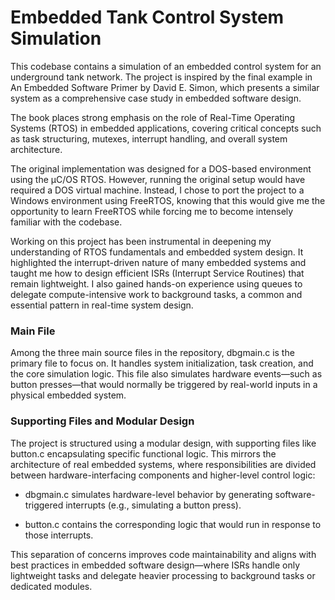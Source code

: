 # Embedded Tank Control System Simulation
This codebase contains a simulation of an embedded control system for an underground tank network. The project is inspired by the final example in An Embedded Software Primer by David E. Simon, which presents a similar system as a comprehensive case study in embedded software design.

The book places strong emphasis on the role of Real-Time Operating Systems (RTOS) in embedded applications, covering critical concepts such as task structuring, mutexes, interrupt handling, and overall system architecture.

The original implementation was designed for a DOS-based environment using the µC/OS RTOS. However, running the original setup would have required a DOS virtual machine. Instead, I chose to port the project to a Windows environment using FreeRTOS, knowing that this would give me the opportunity to learn FreeRTOS while forcing me to become intensely familiar with the codebase.

Working on this project has been instrumental in deepening my understanding of RTOS fundamentals and embedded system design. It highlighted the interrupt-driven nature of many embedded systems and taught me how to design efficient ISRs (Interrupt Service Routines) that remain lightweight. I also gained hands-on experience using queues to delegate compute-intensive work to background tasks, a common and essential pattern in real-time system design.

### Main File
Among the three main source files in the repository, dbgmain.c is the primary file to focus on. It handles system initialization, task creation, and the core simulation logic. This file also simulates hardware events—such as button presses—that would normally be triggered by real-world inputs in a physical embedded system.

### Supporting Files and Modular Design
The project is structured using a modular design, with supporting files like button.c encapsulating specific functional logic. This mirrors the architecture of real embedded systems, where responsibilities are divided between hardware-interfacing components and higher-level control logic:

* dbgmain.c simulates hardware-level behavior by generating software-triggered interrupts (e.g., simulating a button press).

* button.c contains the corresponding logic that would run in response to those interrupts.

This separation of concerns improves code maintainability and aligns with best practices in embedded software design—where ISRs handle only lightweight tasks and delegate heavier processing to background tasks or dedicated modules.
